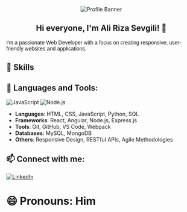 <p align="center">
  <img src="https://cdn.prod.website-files.com/6344c9cef89d6f2270a38908/653c5395a20cd20e8f4fb7b5_Freelance%20Software%20Developer%20Everything%20You%20Need%20To%20Know-p-800.webp" alt="Profile Banner" />
</p>

<h2 align="center">Hi everyone, I'm Ali Riza Sevgili! 👋</h2>

<p style="color:#2c3e50;">
 <p style="font-family: 'Arial', sans-serif;">
  I'm a passionate Web Developer with a focus on creating responsive, user-friendly websites and applications.
</p>

</p>

## 🚀 Skills
## 🚀 Languages and Tools:
![JavaScript](https://img.shields.io/badge/JavaScript-323330?style=for-the-badge&logo=javascript&logoColor=F7DF1E)
![Node.js](https://img.shields.io/badge/Node.js-43853D?style=for-the-badge&logo=node.js&logoColor=white)

- **Languages**: HTML, CSS, JavaScript, Python, SQL
- **Frameworks**: React, Angular, Node.js, Express.js
- **Tools**: Git, GitHub, VS Code, Webpack
- **Databases**: MySQL, MongoDB
- **Others**: Responsive Design, RESTful APIs, Agile Methodologies

 ## 📫 Connect with me:
[![LinkedIn](https://img.shields.io/badge/LinkedIn-0077B5?style=for-the-badge&logo=linkedin&logoColor=white)](https://www.linkedin.com/in/alirizasevgili/)

# 😄 Pronouns: Him


